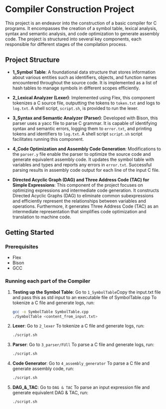 # Compiler Construction Project

This project is an endeavor into the construction of a basic compiler for C programs. It encompasses the creation of a symbol table, lexical analysis, syntax and semantic analysis, and code optimization to generate assembly code. The project is structured into several key components, each responsible for different stages of the compilation process.

## Project Structure

- **1_Symbol Table**: A foundational data structure that stores information about various entities such as identifiers, objects, and function names encountered throughout the source code. It is implemented as a list of hash tables to manage symbols in different scopes efficiently.

- **2_Lexical Analyzer (Lexer)**: Implemented using Flex, this component tokenizes a C source file, outputting the tokens to `token.txt` and logs to `log.txt`. A shell script, `script.sh`, is provided to run the lexer.

- **3_Syntax and Semantic Analyzer (Parser)**: Developed with Bison, this parser uses a yacc file to parse C grammar. It is capable of identifying syntax and semantic errors, logging them to `error.txt`, and printing tokens and identifiers to `log.txt`. A shell script `script.sh` script facilitates running this component.

- **4_Code Optimization and Assembly Code Generation**: Modifications to the `parser.y` file enable the parser to optimize the source code and generate equivalent assembly code. It updates the symbol table with variables and types and reports any errors in `error.txt`. Successful parsing results in assembly code output for each line of the input C file.

- **Directed Acyclic Graph (DAG) and Three Address Code (TAC) for Simple Expressions**: This component of the project focuses on optimizing expressions and intermediate code generation. It constructs Directed Acyclic Graphs (DAG) to eliminate common subexpressions and efficiently represent the relationships between variables and operations. Furthermore, it generates Three Address Code (TAC) as an intermediate representation that simplifies code optimization and translation to machine code.

## Getting Started

### Prerequisites

- Flex
- Bison
- GCC

### Running each part of the Compiler

1. **Testing up the Symbol Table**: Go to `1_SymbolTable`Copy the input.txt file and pass this as std input to an executable file of SymbolTable.cpp
   To tokenize a C file and generate logs, run:
   ```bash
   gcc -o SymbolTable SymbolTable.cpp
   ./SymbolTable <content_from_input.txt>
   ```
2. **Lexer**: Go to `2_lexer`
   To tokenize a C file and generate logs, run:
   ```bash
   ./script.sh
   ```
3. **Parser**: Go to `3_parser/FUll`
   To parse a C file and generate logs, run:
   ```bash
   ./script.sh
   ```
4. **Code Generator**: Go to `4_assembly_generator`
   To parse a C file and generate assembly code, run:
   ```bash
   ./script.sh
   ```
5. **DAG\_&_TAC**: Go to `DAG & TAC`
   To parse an input expression file and generate equivalent DAG & TAC, run:
   ```bash
   ./script.sh
   ```
